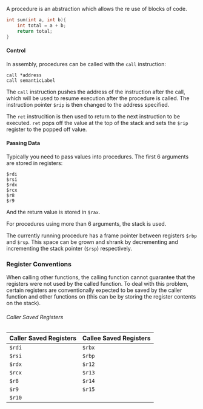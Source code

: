 A procedure is an abstraction which allows the re use of blocks of code.

```c
int sum(int a, int b){
	int total = a + b;
	return total;
}
```

#### Control

In assembly, procedures can be called with the `call` instruction:

```
call *address
call semanticLabel
```

The `call` instruction pushes the address of the instruction after the call, which will be used to resume execution after the procedure is called. The instruction pointer `$rip` is then changed to the address specified.

The `ret` instrucition is then used to return to the next instruction to be executed. `ret` pops off the value at the top of the stack and sets the `$rip` register to the popped off value.

#### Passing Data

Typically you need to pass values into procedures. The first 6 arguments are stored in registers:
```
$rdi
$rsi
$rdx
$rcx
$r8
$r9
```

And the return value is stored in `$rax`.

For procedures using more than 6 arguments, the stack is used.

The currently running procedure has a frame pointer between registers `$rbp` and `$rsp`. This space can be grown and shrank by decrementing and incrementing the stack pointer (`$rsp`) respectively.

### Register Conventions

When calling other functions, the calling function cannot guarantee that the registers were not used by the called function. To deal with this problem, certain registers are conventionally expected to be saved by the caller function and other functions on (this can be by storing the register contents on the stack).

###### Caller Saved Registers

| Caller Saved Registers | Callee Saved Registers |
| --------------------- | --------------------- |
| `$rdi`                | `$rbx`                |
| `$rsi`                |          `$rbp`             |
| `$rdx`                |               `$r12`        |
| `$rcx`                | `$r13`                      |
| `$r8`                 | `$r14`                      |
| `$r9`                 | `$r15`                      |
| `$r10`                |                       |



